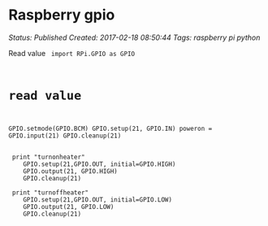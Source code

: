 # Raspberry gpio

_Status: Published_
_Created: 2017-02-18 08:50:44_
_Tags: raspberry pi python_

Read value
<code>
import RPi.GPIO as GPIO

# read value
GPIO.setmode(GPIO.BCM)
GPIO.setup(21, GPIO.IN)
poweron = GPIO.input(21)
GPIO.cleanup(21)
</code>

<code>
 print "turnonheater"
    GPIO.setup(21,GPIO.OUT, initial=GPIO.HIGH)
    GPIO.output(21, GPIO.HIGH)
    GPIO.cleanup(21)
</code>

<code>
 print "turnoffheater"
    GPIO.setup(21,GPIO.OUT, initial=GPIO.LOW)
    GPIO.output(21, GPIO.LOW)
    GPIO.cleanup(21)
</code>